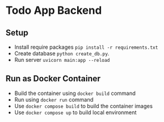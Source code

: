 # Todo App Backend

## Setup
- Install require packages `pip install -r requirements.txt`
- Create database `python create_db.py`.
- Run server `uvicorn main:app --reload`

## Run as Docker Container
- Build the container using `docker build` command
- Run using `docker run` command
- Use `docker compose build` to build the container images
- Use `docker compose up` to build local environment
